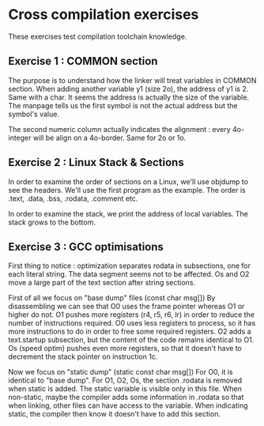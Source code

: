 # Cross compilation exercises

These exercises test compilation toolchain knowledge.

## Exercise 1 : COMMON section

The purpose is to understand how the linker will treat variables in COMMON section.
When adding another variable y1 (size 2o), the address of y1 is 2. Same with a char.
It seems the address is actually the size of the variable.
The manpage tells us the first symbol is not the actual address but the symbol's value.

The second numeric column actually indicates the alignment : every 4o-integer will be align on a 4o-border. Same for 2o or 1o.

## Exercise 2 : Linux Stack & Sections

In order to examine the order of sections on a Linux, we'll use objdump to see the headers. We'll use the first program as the example.
The order is .text, .data, .bss, .rodata, .comment etc.

In order to examine the stack, we print the address of local variables. The stack grows to the bottom.

## Exercise 3 : GCC optimisations

First thing to notice : optimization separates rodata in subsections, one for each literal string.
The data segment seems not to be affected.
Os and O2 move a large part of the text section after string sections.

First of all we focus on "base dump" files (const char msg[])
By disassembling we can see that O0 uses the frame pointer whereas O1 or higher do not. O1 pushes more registers (r4, r5, r6, lr) in order to reduce the number of instructions required. O0 uses less registers to process, so it has more instructions to do in order to free some required registers.
O2 adds a text.startup subsection, but the content of the code remains identical to O1.
Os (speed optim) pushes even more registers, so that it doesn't have to decrement the stack pointer on instruction 1c.

Now we focus on "static dump" (static const char msg[])
For O0, it is identical to "base dump".
For O1, O2, Os, the section .rodata is removed when static is added. The static variable is visible only in this file. When non-static, maybe the compiler adds some information in .rodata so that when linking, other files can have access to the variable.
When indicating static, the compiler then know it doesn't have to add this section.
